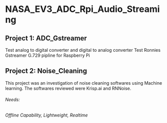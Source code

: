 # NASA_EV3_ADC_Rpi_Audio_Streaming

## Project 1: ADC_Gstreamer

Test analog to digital converter and digital to analog converter
Test Ronnies Gstreamer G.729 pipline for Raspberry Pi






## Project 2: Noise_Cleaning

This project was an investigation of noise cleaning softwares using Machine learning.
The softwares reviewed were Krisp.ai and RNNoise.

###### Needs:
###### Offline Capability, Lightweight, Realtime







